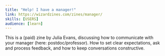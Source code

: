 ```yaml
---
title: "Help! I have a manager!"
link: https://wizardzines.com/zines/manager/
skills: [USERS]
audience: [learn]
---
```

This is a (paid) zine by Julia Evans, discussing how to communicate with your manager (here: postdoc/professor). How to set clear expectations, ask and process feedback, and how to keep conversations constructive.
